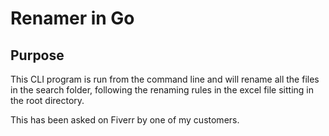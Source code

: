 # Renamer in Go

## Purpose

This CLI program is run from the command line and will rename all the files in the search folder, following the renaming rules in the excel file sitting in the root directory.

This has been asked on Fiverr by one of my customers.
